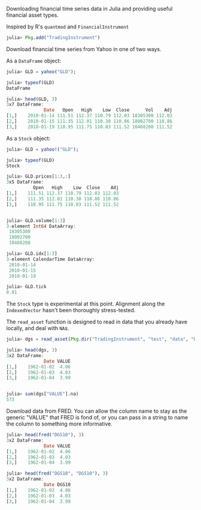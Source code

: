 Downloading financial time series data in Julia and providing useful financial asset types.

Inspired by R's `quantmod` and `FinancialInstrument`

````julia
julia> Pkg.add("TradingInstrument")
````

Download financial time series from Yahoo in one of two ways.  

As a `DataFrame` object:

````julia
julia> GLD = yahoo("GLD");

julia> typeof(GLD)
DataFrame

julia> head(GLD, 3)
3x7 DataFrame:
              Date   Open   High    Low  Close      Vol    Adj
[1,]    2010-01-14 111.51 112.37 110.79 112.03 18305300 112.03
[2,]    2010-01-15 111.35 112.01 110.38 110.86 18002700 110.86
[3,]    2010-01-19 110.95 111.75 110.83 111.52 10468200 111.52
````

As a `Stock` object: 

````julia
julia> GLD = yahoo!("GLD");

julia> typeof(GLD)
Stock

julia> GLD.prices[1:3,:]
3x5 DataFrame:
          Open   High    Low  Close    Adj
[1,]    111.51 112.37 110.79 112.03 112.03
[2,]    111.35 112.01 110.38 110.86 110.86
[3,]    110.95 111.75 110.83 111.52 111.52


julia> GLD.volume[1:3]
3-element Int64 DataArray:
 18305300
 18002700
 10468200

julia> GLD.idx[1:3]
3-element CalendarTime DataArray:
 2010-01-14
 2010-01-15
 2010-01-19

julia> GLD.tick
0.01
````


The `Stock` type is experimental at this point. Alignment along the `IndexedVector` hasn't been thoroughly stress-tested.

The `read_asset` function is designed to read in data that you already have locally, and deal with `NA`s. 

````julia
julia> dgs = read_asset(Pkg.dir("TradingInstrument", "test", "data", "DGS10.csv"));

julia> head(dgs, 3)
3x2 DataFrame:
              Date VALUE
[1,]    1962-01-02  4.06
[2,]    1962-01-03  4.03
[3,]    1962-01-04  3.99


julia> sum(dgs["VALUE"].na)
573
````

Download data from FRED. You can allow the column name to stay as the generic "VALUE" that FRED is fond of, 
or you can pass in a string to name the column to something more informative.

````julia
julia> head(fred("DGS10"), 3)
3x2 DataFrame:
              Date VALUE
[1,]    1962-01-02  4.06
[2,]    1962-01-03  4.03
[3,]    1962-01-04  3.99

julia> head(fred("DGS10", "DGS10"), 3)
3x2 DataFrame:
              Date DGS10
[1,]    1962-01-02  4.06
[2,]    1962-01-03  4.03
[3,]    1962-01-04  3.99

````

